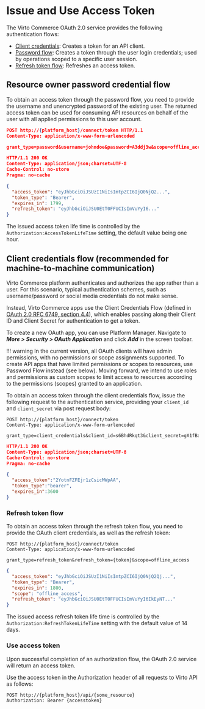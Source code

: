 ﻿# Issue and Use Access Token

The Virto Commerce OAuth 2.0 service provides the following authentication flows:

*   [Client credentials](https://oauth.net/2/grant-types/client-credentials/): Creates a token for an API client.
*   [Password flow](https://oauth.net/2/grant-types/password): Creates a token through the user login credentials; used by operations scoped to a specific user session.
*   [Refresh token flow](https://oauth.net/2/grant-types/refresh-token/): Refreshes an access token.
    
## Resource owner password credential flow

To obtain an access token through the password flow, you need to provide the username and unencrypted password of the existing user. The returned access token can be used for consuming API resources on behalf of the user with all applied permissions to this user account.

```json
POST http://{platform_host}/connect/token HTTP/1.1
Content-Type: application/x-www-form-urlencoded

grant_type=password&username=johndoe&password=A3ddj3w&scope=offline_access
```

```json
HTTP/1.1 200 OK
Content-Type: application/json;charset=UTF-8
Cache-Control: no-store
Pragma: no-cache

{
  "access_token": "eyJhbGciOiJSUzI1NiIsImtpZCI6IjQ0NjQ2...",
  "token_type": "Bearer",
  "expires_in": 1799,
  "refresh_token": "eyJhbGciOiJSU0EtT0FFUCIsImVuYyI6..."
}
```

The issued access token life time is controlled by the `Authorization:AccessTokenLifeTime` setting, the default value being one hour.<!---Add link to settings-->

## Client credentials flow (recommended for machine-to-machine communication)

Virto Commerce platform authenticates and authorizes the app rather than a user. For this scenario, typical authentication schemes, such as username/password or social media credentials do not make sense.

Instead, Virto Commerce apps use the Client Credentials Flow (defined in [OAuth 2.0 RFC 6749, section 4.4](https://tools.ietf.org/html/rfc6749#section-4.4)), which enables passing along their Client ID and Client Secret for authentication to get a token.

To create a new OAuth app, you can use Platform Manager. Navigate to ***More > Security > OAuth Application*** and click ***Add*** in the screen toolbar.

!!! warning
	In the current version, all OAuth clients will have admin permissions, with no permissions or scope assignments supported. To create API apps that have limited permissions or scopes to resources, use Password Flow instead (see below). Moving forward, we intend to use roles and permissions as custom scopes to limit access to resources according to the permissions (scopes) granted to an application.

To obtain an access token through the client credentials flow, issue the following request to the authentication service, providing your `client_id` and `client_secret` via post request body:

```
POST http://{platform_host}/connect/token
Content-Type: application/x-www-form-urlencoded

grant_type=client_credentials&client_id=s6BhdRkqt3&client_secret=gX1fBat3bV
```

```json
HTTP/1.1 200 OK
Content-Type: application/json;charset=UTF-8
Cache-Control: no-store
Pragma: no-cache

{
  "access_token":"2YotnFZFEjr1zCsicMWpAA",
  "token_type":"bearer",
  "expires_in":3600
}
```

### Refresh token flow

To obtain an access token through the refresh token flow, you need to provide the OAuth client credentials, as well as the refresh token:

```
POST http://{platform_host}/connect/token
Content-Type: application/x-www-form-urlencoded

grant_type=refresh_token&refresh_token={token}&scope=offline_access
```

```json
{
  "access_token": "eyJhbGciOiJSUzI1NiIsImtpZCI6IjQ0NjQ2Qj...",
  "token_type": "Bearer",
  "expires_in": 1800,
  "scope": "offline_access",
  "refresh_token": "eyJhbGciOiJSU0EtT0FFUCIsImVuYyI6IkEyNT..."
}
```

The issued access refresh token life time is controlled by the `Authorization:RefreshTokenLifeTime` setting with the default value of 14 days.<!---Add link to auth settings-->

### Use access token

Upon successful completion of an authorization flow, the OAuth 2.0 service will return an access token.

Use the access token in the Authorization header of all requests to Virto API as follows:

```
POST http://{platform_host}/api/{some_resource}
Authorization: Bearer {accesstoken}
```

